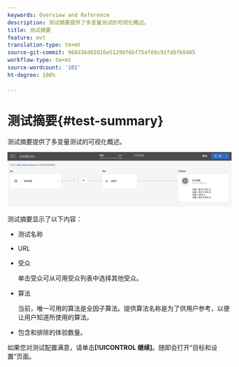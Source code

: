 ```yaml
---
keywords: Overview and Reference
description: 测试摘要提供了多变量测试的可视化概述。
title: 测试摘要
feature: mvt
translation-type: tm+mt
source-git-commit: 968d36d65016e51290f6bf754f69c91fd8f68405
workflow-type: tm+mt
source-wordcount: '101'
ht-degree: 100%

---
```



# 测试摘要{#test-summary}

测试摘要提供了多变量测试的可视化概述。

![“测试摘要”对话框](/help/c-activities/c-multivariate-testing/t-create-multivariate-test/assets/summary2new.png)

测试摘要显示了以下内容：

* 测试名称
* URL
* 受众

   单击受众可从可用受众列表中选择其他受众。
* 算法

   当前，唯一可用的算法是全因子算法。提供算法名称是为了供用户参考，以便让用户知道所使用的算法。
* 包含和排除的体验数量。

如果您对测试配置满意，请单击&#x200B;**[!UICONTROL 继续]**。随即会打开“目标和设置”页面。
